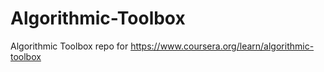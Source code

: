 # Algorithmic-Toolbox
Algorithmic Toolbox repo for  https://www.coursera.org/learn/algorithmic-toolbox
